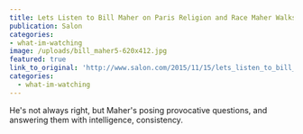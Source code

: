 ```yaml
---
title: Lets Listen to Bill Maher on Paris Religion and Race Maher Walks a Fascinating and Tricky Line
publication: Salon
categories: 
- what-im-watching
image: /uploads/bill_maher5-620x412.jpg
featured: true
link_to_original: 'http://www.salon.com/2015/11/15/lets_listen_to_bill_maher_on_paris_religion_and_race_maher_walks_a_fascinating_and_tricky_line/'
categories:
  - what-im-watching
---
```


He's not always right, but Maher's posing provocative questions, and answering them with intelligence, consistency.